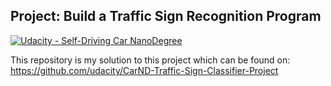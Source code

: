 ## Project: Build a Traffic Sign Recognition Program
[![Udacity - Self-Driving Car NanoDegree](https://s3.amazonaws.com/udacity-sdc/github/shield-carnd.svg)](http://www.udacity.com/drive)

This repository is my solution to this project
which can be found on: https://github.com/udacity/CarND-Traffic-Sign-Classifier-Project
